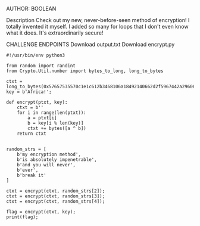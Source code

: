 AUTHOR: BOOLEAN

Description
Check out my new, never-before-seen method of encryption! I totally invented it myself. 
I added so many for loops that I don't even know what it does. It's extraordinarily secure!

CHALLENGE ENDPOINTS
Download output.txt	
Download encrypt.py	

```
#!/usr/bin/env python3

from random import randint
from Crypto.Util.number import bytes_to_long, long_to_bytes

ctxt = long_to_bytes(0x57657535570c1e1c612b3468106a18492140662d2f5967442a2960684d28017931617b1f3637);
key = b'Africa!';

def encrypt(ptxt, key):
    ctxt = b''
    for i in range(len(ptxt)):
        a = ptxt[i]
        b = key[i % len(key)]
        ctxt += bytes([a ^ b])
    return ctxt


random_strs = [
    b'my encryption method',
    b'is absolutely impenetrable',
    b'and you will never',
    b'ever',
    b'break it'
]

ctxt = encrypt(ctxt, random_strs[2]);
ctxt = encrypt(ctxt, random_strs[3]);
ctxt = encrypt(ctxt, random_strs[4]);

flag = encrypt(ctxt, key);
print(flag);
```
